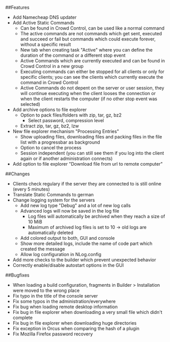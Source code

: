 ##Features
- Add Namecheap DNS updater
- Add Active Static Commands
	- Can be found in Crowd Control, can be used like a normal command
	- The active commands are not commands which get sent, executed and succeed or fail but commands which could execute forever, without a specific result
	- New tab when creating task "Active" where you can define the duration of the command or a different stop event
	- Active Commands which are currently executed and can be found in Crowd Control in a new group
	- Executing commands can either be stopped for all clients or only for specific clients; you can see the clients which currently execute the command in Crowd Control
	- Active Commands do not depent on the server or user session, they will continue executing when the client looses the connection or when the client restarts the computer (if no other stop event was selected)
- Add archive options to file explorer
	- Option to pack files/folders with zip, tar, gz, bz2
		- Select password, compression level
	- Extract zip, tar, gz, bz2, lzw
- New file explorer mechanism "Processing Entries"
	- Show uploading files, downloading files and packing files in the file list with a progressbar as background
	- Option to cancel the process
	- Session independent (you can still see them if you log into the client again or if another administration connects)
- Add option to file explorer "Download file from url to remote computer"


##Changes
- Clients check regulary if the server they are connected to is still online (every 5 minutes)
- Translate Static Commands to german
- Change logging system for the servers
	- Add new log type "Debug" and a lot of new log calls
	- Advanced logs will now be saved in the log file 
		- Log files will automatically be archived when they reach a size of 10 MiB
		- Maximum of archived log files is set to 10 -> old logs are automatically deleted
	- Add colored output to both, GUI and console
	- Show more detailed logs, include the name of code part which created the message
	- Allow log configuration in NLog.config
- Add more checks to the builder which prevent unexpected behavior
- Correctly enable/disable autostart options in the GUI


##Bugfixes
- When loading a build configuration, fragments in Builder > Installation were moved to the wrong place
- Fix typo in the title of the console server
- Fix some typos in the administration/everywhere
- Fix bug when loading remote desktop information
- Fix bug in file explorer when downloading a very small file which didn't complete
- Fix bug in file explorer when downloading huge directories
- Fix exception in Orcus when comparing the hash of a plugin
- Fix Mozilla Firefox password recovery